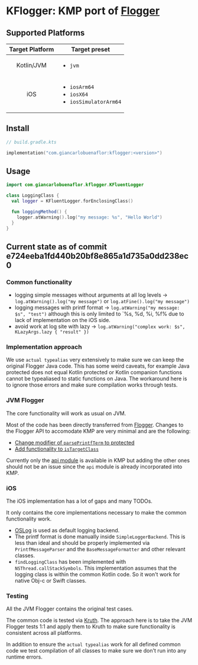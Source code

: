 # KFlogger: KMP port of [Flogger](https://github.com/google/flogger)

## Supported Platforms

| Target Platform | Target preset                                                                                                |
|:---------------:|--------------------------------------------------------------------------------------------------------------|
|   Kotlin/JVM    | <ul><li>`jvm`</li></ul>                                                                                      
|       iOS       | <ul><li>`iosArm64`</li><li>`iosX64`</li><li>`iosSimulatorArm64`</li></ul>                                    |

## Install

```kotlin
// build.gradle.kts

implementation("com.giancarlobuenaflor:kflogger:<version>")
```

## Usage

```kotlin
import com.giancarlobuenaflor.kflogger.KFluentLogger

class LoggingClass {
  val logger = KFluentLogger.forEnclosingClass()

  fun loggingMethod() {
    logger.atWarning().log("my message: %s", "Hello World")
  }
}
```


## Current state as of commit e724eeba1fd440b20bf8e865a1d735a0dd238ec0

### Common functionality

- logging simple messages without arguments at all log levels -> `log.atWarning().log("my message")` or `log.atFine().log("my message")`
- logging messages with printf format -> `log.atWarning("my message: $s", "test")` although this is only limited to `%s, %d, %i, %f% due to lack of implementation on the iOS side.
- avoid work at log site with lazy -> `log.atWarning("complex work: $s", KLazyArgs.lazy { "result" })`

### Implementation approach

We use `actual typealias` very extensively to make sure we can keep the original Flogger Java code.
This has some weird caveats, for example Java protected does not equal Kotlin protected or Kotlin companion functions cannot be typealiased to static functions on Java.
The workaround here is to ignore those errors and make sure compilation works through tests.

### JVM Flogger

The core functionality will work as usual on JVM.

Most of the code has been directly transferred from [Flogger](https://github.com/google/flogger/). Changes to the Flogger API to accomodate KMP are very minimal and are the following:
 - [Change modifier of `parsePrintfTerm` to protected](https://github.com/buenaflor/KFlogger/pull/13#discussion_r1283879010)
 - [Add functionality to `isTargetClass`](https://github.com/buenaflor/KFlogger/pull/12#discussion_r1283877056)

Currently only the [api module](https://github.com/google/flogger/tree/master/api) is available in KMP but adding the other ones should not be an issue since the `api` module is already incorporated into KMP.

### iOS

The iOS implementation has a lot of gaps and many TODOs.

It only contains the core implementations necessary to make the common functionality work. 

- [OSLog](https://developer.apple.com/documentation/oslog) is used as default logging backend.
- The printf format is done manually inside `SimpleLoggerBackend`. This is less than ideal and should be properly implemented via `PrintfMessageParser` and the `BaseMessageFormatter` and other relevant classes.
- `findLoggingClass` has been implemented with `NSThread.callStackSymbols`. This implementation assumes that the logging class is within the common Kotlin code. So it won't work for native Obj-c or Swift classes.

### Testing

All the JVM Flogger contains the original test cases.

The common code is tested via [Kruth](https://github.com/androidx/androidx/tree/androidx-main/kruth/kruth).
The approach here is to take the JVM Flogger tests 1:1 and apply them to Kruth to make sure functionality is consistent across all platforms.

In addition to ensure the `actual typealias` work for all defined common code we test compilation of all classes to make sure we don't run into any runtime errors.
